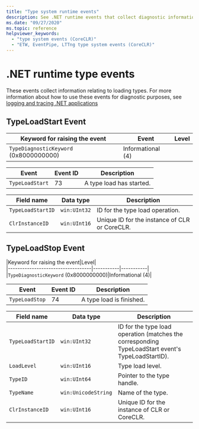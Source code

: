 ```yaml
---
title: "Type system runtime events"
description: See .NET runtime events that collect diagnostic information specific to the .NET type system, such as TypeLoadStart and TypeLoadStop.
ms.date: "09/27/2020"
ms.topic: reference
helpviewer_keywords:
  - "type system events (CoreCLR)"
  - "ETW, EventPipe, LTTng type system events (CoreCLR)"
---
```


# .NET runtime type events

These events collect information relating to loading types. For more information about how to use these events for diagnostic purposes, see [logging and tracing .NET applications](../../core/diagnostics/logging-tracing.md)

## TypeLoadStart Event

|Keyword for raising the event|Event|Level|  
|-----------------------------------|-----------|-----------|  
|`TypeDiagnosticKeyword` (0x8000000000)|Informational (4)|  

|Event|Event ID|Description|  
|-----------|--------------|-----------------|  
|`TypeLoadStart`|73|A type load has started.|

|Field name|Data type|Description|  
|----------------|---------------|-----------------|  
|`TypeLoadStartID`|`win:UInt32`|ID for the type load operation.|
|`ClrInstanceID`|`win:UInt16`|Unique ID for the instance of CLR or CoreCLR.|  

## TypeLoadStop Event

|Keyword for raising the event|Level|  
|-----------------------------------|-----------|-----------|  
|`TypeDiagnosticKeyword` (0x8000000000)|Informational (4)|  

|Event|Event ID|Description|  
|-----------|--------------|-----------------|  
|`TypeLoadStop`|74|A type load is finished.|

|Field name|Data type|Description|  
|----------------|---------------|-----------------|  
|`TypeLoadStartID`|`win:UInt32`|ID for the type load operation (matches the corresponding TypeLoadStart event's TypeLoadStartID).|
|`LoadLevel`|`win:UInt16`|Type load level.|
|`TypeID`|`win:UInt64`|Pointer to the type handle.|
|`TypeName`|`win:UnicodeString`|Name of the type.|
|`ClrInstanceID`|`win:UInt16`|Unique ID for the instance of CLR or CoreCLR.|  
